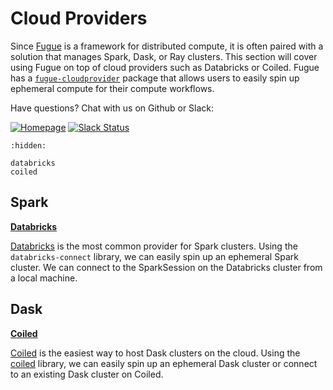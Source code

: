 # Cloud Providers

Since [Fugue](https://github.com/fugue-project/fugue) is a framework for distributed compute, it is often paired with a solution that manages Spark, Dask, or Ray clusters. This section will cover using Fugue on top of cloud providers such as Databricks or Coiled. Fugue has a [`fugue-cloudprovider`](https://github.com/fugue-project/fugue-cloudprovider) package that allows users to easily spin up ephemeral compute for their compute workflows.

Have questions? Chat with us on Github or Slack:

[![Homepage](https://img.shields.io/badge/fugue-source--code-red?logo=github)](https://github.com/fugue-project/fugue)
[![Slack Status](https://img.shields.io/badge/slack-join_chat-white.svg?logo=slack&style=social)](http://slack.fugue.ai)


```{toctree}
:hidden:

databricks
coiled
```

## Spark

**[Databricks](databricks.ipynb)**

[Databricks](https://www.databricks.com/) is the most common provider for Spark clusters. Using the `databricks-connect` library, we can easily spin up an ephemeral Spark cluster. We can connect to the SparkSession on the Databricks cluster from a local machine.

## Dask

**[Coiled](coiled.ipynb)**

[Coiled](https://coiled.io/) is the easiest way to host Dask clusters on the cloud. Using the [coiled](https://pypi.org/project/coiled/) library, we can easily spin up an ephemeral Dask cluster or connect to an existing Dask cluster on Coiled.